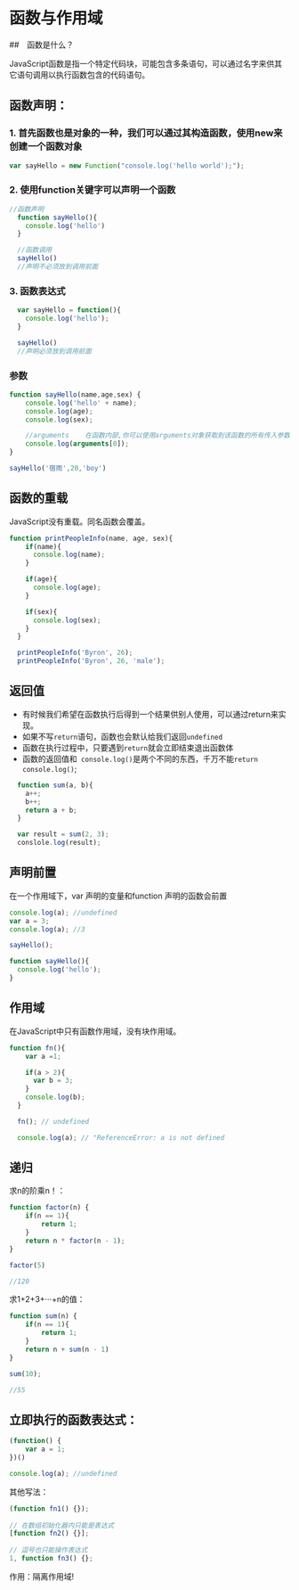 # 函数与作用域

##　函数是什么？

JavaScript函数是指一个特定代码块，可能包含多条语句，可以通过名字来供其它语句调用以执行函数包含的代码语句。

## 函数声明：

### 1. 首先函数也是对象的一种，我们可以通过其构造函数，使用new来创建一个函数对象

```js
var sayHello = new Function("console.log('hello world');");
```

### 2. 使用function关键字可以声明一个函数

```js
//函数声明
  function sayHello(){
    console.log('hello')
  }

  //函数调用
  sayHello()
  //声明不必须放到调用前面
```

### 3. 函数表达式

```js
  var sayHello = function(){
    console.log('hello');
  }

  sayHello()
  //声明必须放到调用前面
```

### 参数

```js
function sayHello(name,age,sex) {
    console.log('hello' + name);
    console.log(age);
    console.log(sex);

    //arguments    在函数内部,你可以使用arguments对象获取到该函数的所有传入参数
    console.log(arguments[0]);
}

sayHello('宿雨',20,'boy')
```

## 函数的重载

JavaScript没有重载。同名函数会覆盖。

```js
function printPeopleInfo(name, age, sex){
    if(name){
      console.log(name);
    }

    if(age){
      console.log(age);
    }

    if(sex){
      console.log(sex);
    }
  }

  printPeopleInfo('Byron', 26);
  printPeopleInfo('Byron', 26, 'male');
```

## 返回值

- 有时候我们希望在函数执行后得到一个结果供别人使用，可以通过return来实现。
- 如果不写`return`语句，函数也会默认给我们返回`undefined`
- 函数在执行过程中，只要遇到`return`就会立即结束退出函数体
- 函数的返回值和` console.log()`是两个不同的东西，千万不能`return console.log()`;

```js
  function sum(a, b){
    a++;
    b++;
    return a + b;
  }

  var result = sum(2, 3);
  conslole.log(result);
```

## 声明前置

在一个作用域下，var 声明的变量和function 声明的函数会前置

```js
console.log(a); //undefined
var a = 3;
console.log(a); //3

sayHello();

function sayHello(){
  console.log('hello');
}

```

## 作用域

在JavaScript中只有函数作用域，没有块作用域。

```js
function fn(){
    var a =1;

    if(a > 2){
      var b = 3;
    }
    console.log(b);
  }

  fn(); // undefined

  console.log(a); // "ReferenceError: a is not defined
```

## 递归

求n的阶乘n！：

```js
function factor(n) {
    if(n == 1){
        return 1;
    }
    return n * factor(n - 1);
}

factor(5)

//120
```

求1+2+3+···+n的值：

```js
function sum(n) {
    if(n == 1){
        return 1;
    }
    return n + sum(n - 1)
}

sum(10);

//55
```

## 立即执行的函数表达式：
```js
(function() {
    var a = 1;
})()

console.log(a); //undefined
```

其他写法：

```js
(function fn1() {});
 
// 在数组初始化器内只能是表达式
[function fn2() {}];
 
// 逗号也只能操作表达式
1, function fn3() {};
```
作用：隔离作用域!